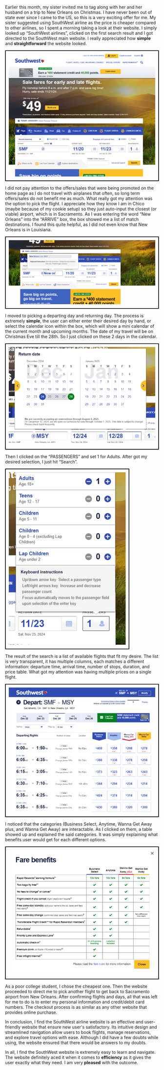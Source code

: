 Earlier this month, my sister invited me to tag along with her and her husband on a trip to New Orleans on Christmas. I have never been out of state ever since I came to the US, so this is a very exciting offer for me. My sister suggested using SouthWest airline as the price is cheaper compared to other airlines, so I spent a morning taking a look at their website.
I simply looked up “SouthWest airlines”,  clicked on the first search result and I got directed to the SouthWest main website. I really appreciated how **simple** and **straightforward** the website looked. 

<div style="border: 2px solid #000; padding: 10px; display: inline-block;">
    <img src="Interface.png" alt="Interface.png" />
</div>

I did not pay attention to the offers/sales that were being promoted on the home page as I do not travel with airplanes that often, so long term offers/sales do not benefit me as much. What really got my attention was the option to pick the flight. I appreciate how they know I am in Chico (maybe because of my cookie setup) so they just auto-input the closest (or viable) airport, which is in Sacramento. As I was entering the word “New Orleans” into the “ARRIVE” box, the box showed me a list of match destinations. I found this quite helpful, as I did not even know that New Orleans is in Louisiana.

<div style="border: 2px solid #000; padding: 10px; display: inline-block;">
    <img src="Arrival.png" alt="Arrival.png" />
</div>

I moved to picking a departing day and returning day. The process is extremely **simple**, the user can either enter their desired day by hand, or select the calendar icon within the box, which will show a mini calendar of the current month and upcoming months. The date of my travel will be on Christmas Eve till the 28th. So I just clicked on these 2 days in the calendar.

<div style="border: 2px solid #000; padding: 10px; display: inline-block;">
    <img src="PickDate.png" alt="PickDate.png" />
</div>

Then I clicked on the “PASSENGERS” and set 1 for Adults. After got my desired selection, I just hit “Search”.

<div style="border: 2px solid #000; padding: 10px; display: inline-block;">
    <img src="PassengerCount.png" alt="PassengerCount.png" />
</div>

The result of the search is a list of available flights that fit my desire. The list is very transparent, it has multiple columns, each matches a different information: departure time, arrival time, number of stops, duration, and price table. What got my attention was having multiple prices on a single flight.

<div style="border: 2px solid #000; padding: 10px; display: inline-block;">
    <img src="SearchResult.png" alt="SearchResult.png" />
</div>

I noticed that the categories (Business Select, Anytime, Wanna Get Away plus, and Wanna Get Away) are interactable. As I clicked on them, a table showed up and explained the said categories. It was simply explaining what benefits user would get for each different options.

<div style="border: 2px solid #000; padding: 10px; display: inline-block;">
    <img src="FareBenefits.png" alt="FareBenefits.png" />
</div>

As a poor college student, I chose the cheapest one. Then the website proceeded to direct me to pick another flight to get back to Sacramento airport from New Orleans. After confirming flights and days, all that was left for me to do is to enter my personal information and credit/debit card numbers. The checkout process is as similar as any other website that provides online purchase.

In conclusion, I find the SouthWest airline website is an effective and user-friendly website that ensure new user's satisfactory. Its intuitive design and streamlined navigation allow users to book flights, manage reservations, and explore travel options with ease. Although I did have a few doubts while using, the website ensured that there would be answers to my doubts.

In all, I find the SouthWest website is extremely easy to learn and navigate. The website definitely aced it when it comes to **efficiency** as it gives the user exactly what they need. I am very **pleased** with the outcome.